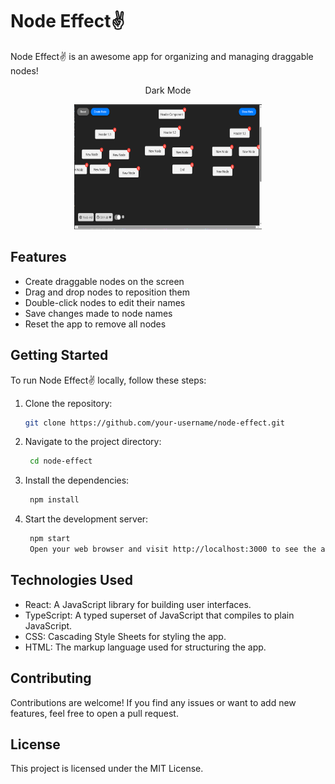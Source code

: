 # Node Effect✌

Node Effect✌ is an awesome app for organizing and managing draggable nodes!

<center>
  <div>
    <p>Dark Mode</p>
    <img src="src/assets/img1.png" alt="Image" width="300" height="200" />
  </div>
</center>

## Features

- Create draggable nodes on the screen
- Drag and drop nodes to reposition them
- Double-click nodes to edit their names
- Save changes made to node names
- Reset the app to remove all nodes

## Getting Started

To run Node Effect✌ locally, follow these steps:

1. Clone the repository:

   ```bash
   git clone https://github.com/your-username/node-effect.git

   ```

2. Navigate to the project directory:

   ```bash
    cd node-effect

   ```

3. Install the dependencies:

   ```bash
    npm install

   ```

4. Start the development server:

   ```bash
    npm start
    Open your web browser and visit http://localhost:3000 to see the app in action.
   ```

## Technologies Used

- React: A JavaScript library for building user interfaces.
- TypeScript: A typed superset of JavaScript that compiles to plain JavaScript.
- CSS: Cascading Style Sheets for styling the app.
- HTML: The markup language used for structuring the app.

## Contributing

Contributions are welcome! If you find any issues or want to add new features, feel free to open a pull request.

## License

This project is licensed under the MIT License.
